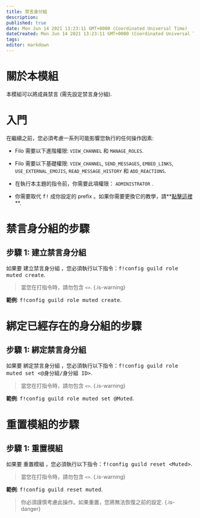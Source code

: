 ```yaml
---
title: 禁言身分組
description:
published: true
date: Mon Jun 14 2021 13:23:11 GMT+0000 (Coordinated Universal Time)
dateCreated: Mon Jun 14 2021 13:23:11 GMT+0000 (Coordinated Universal Time)
tags:
editor: markdown
---
```


# 關於本模組

本模組可以將成員禁言 (需先設定禁言身分組).

# 入門

在繼續之前，您必須考慮一系列可能影響您執行的任何操作因素:

- Filo 需要以下進階權限: ``VIEW_CHANNEL`` 和 ``MANAGE_ROLES``.

- Filo 需要以下基礎權限: ``VIEW_CHANNEL``, ``SEND_MESSAGES``, ``EMBED_LINKS``, ``USE_EXTERNAL_EMOJIS``, ``READ_MESSAGE_HISTORY`` 和 ``ADD_REACTIONS``.

- 在執行本主題的指令前，你需要此項權限： ``ADMINISTRATOR`` .

- 你需要取代 <kbd>f!</kbd> 成你設定的 prefix 。如果你需要更換它的教學，請**[點擊這裡](https://wiki.filobot.xyz/zh-Tw/modules/prefix)**.

# 禁言身分組的步驟

## **步驟 1**: 建立禁言身分組

如果要 建立禁言身分組 ，您必須執行以下指令：<kbd>f!config guild role muted create</kbd>.

> 當您在打指令時，請勿包含 ``<>``.
{.is-warning}

**範例**: <kbd>f!config guild role muted create</kbd>.

# 綁定已經存在的身分組的步驟

## **步驟 1**: 綁定禁言身分組

如果要 綁定禁言身分組 ，您必須執行以下指令：<kbd>f!config guild role muted set \<@身分組/身分組 ID></kbd>.

> 當您在打指令時，請勿包含 ``<>``.
{.is-warning}

**範例**: <kbd>f!config guild role muted set @Muted</kbd>.

# 重置模組的步驟

## **步驟 1**: 重置模組

如果要 重置模組 ，您必須執行以下指令：<kbd>f!config guild reset \<Muted></kbd>.

> 當您在打指令時，請勿包含 ``<>``.
{.is-warning}

**範例**: <kbd>f!config guild reset muted</kbd>.

> 你必須謹慎考慮此操作。如果重置，您將無法恢復之前的設定.
{.is-danger}
